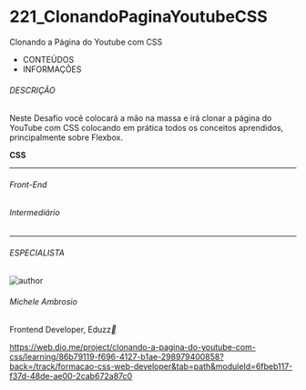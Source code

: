 # 221_ClonandoPaginaYoutubeCSS
Clonando a Página do Youtube com CSS



- CONTEÚDOS
- INFORMAÇÕES

###### DESCRIÇÃO

Neste Desafio você colocará a mão na massa e irá clonar a página do YouTube com CSS colocando em prática todos os conceitos aprendidos, principalmente sobre Flexbox.

**CSS**

------

###### Front-End

###### Intermediário

------

###### ESPECIALISTA

![author](https://hermes.digitalinnovation.one/users/author/photos/527e9db7-5cae-410e-972e-a1c5e3b92f4e.jpg)

###### Michele Ambrosio

Frontend Developer, Eduzz[**](https://www.linkedin.com/in/michele-ambrosio-a4899661/)



https://web.dio.me/project/clonando-a-pagina-do-youtube-com-css/learning/86b79119-f696-4127-b1ae-298979400858?back=/track/formacao-css-web-developer&tab=path&moduleId=6fbeb117-f37d-48de-ae00-2cab672a87c0
